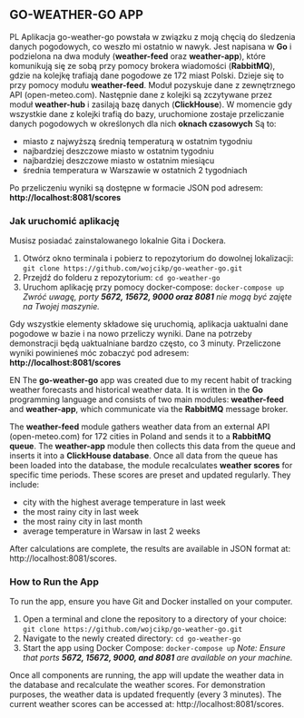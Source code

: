 ## GO-WEATHER-GO APP

PL
Aplikacja go-weather-go powstała w związku z moją chęcią do śledzenia danych pogodowych, co weszło mi ostatnio w nawyk. 
Jest napisana w **Go** i podzielona na dwa moduły (**weather-feed** oraz **weather-app**), które komunikują się ze sobą przy pomocy brokera wiadomości (**RabbitMQ**), gdzie na kolejkę trafiają dane pogodowe ze 172 miast Polski. Dzieje się to przy pomocy modułu **weather-feed**. Moduł pozyskuje dane z zewnętrznego API (open-meteo.com). Następnie dane z kolejki są zczytywane przez moduł **weather-hub** i zasilają bazę danych (**ClickHouse**). W momencie gdy wszystkie dane z kolejki trafią do bazy, uruchomione zostaje przeliczanie danych pogodowych w określonych dla nich **oknach czasowych** Są to:
 - miasto z najwyższą średnią temperaturą w ostatnim tygodniu
 - najbardziej deszczowe miasto w ostatnim tygodniu
 - najbardziej deszczowe miasto w ostatnim miesiącu
 - średnia temperatura w Warszawie w ostatnich 2 tygodniach

Po przeliczeniu wyniki są dostępne w formacie JSON pod adresem: **http://localhost:8081/scores**

### Jak uruchomić aplikację
Musisz posiadać zainstalowanego lokalnie Gita i Dockera. 
1. Otwórz okno terminala i pobierz to repozytorium do dowolnej lokalizacji: 
`git clone https://github.com/wojcikp/go-weather-go.git`
2. Przejdź do folderu z repozytorium: `cd go-weather-go`
3. Uruchom aplikację przy pomocy docker-compose: `docker-compose up`
*Zwróć uwagę, porty **5672, 15672, 9000 oraz 8081** nie mogą być zajęte na Twojej maszynie.*

Gdy wszystkie elementy składowe się uruchomią, aplikacja uaktualni dane pogodowe w bazie i na nowo przeliczy wyniki. Dane na potrzeby demonstracji będą uaktualniane bardzo często, co 3 minuty. Przeliczone wyniki powinieneś móc zobaczyć pod adresem: **http://localhost:8081/scores**
<br>

EN
The **go-weather-go** app was created due to my recent habit of tracking weather forecasts and historical weather data. It is written in the **Go** programming language and consists of two main modules: **weather-feed** and **weather-app**, which communicate via the **RabbitMQ** message broker.

The **weather-feed** module gathers weather data from an external API (open-meteo.com) for 172 cities in Poland and sends it to a **RabbitMQ queue**. The **weather-app** module then collects this data from the queue and inserts it into a **ClickHouse database**. Once all data from the queue has been loaded into the database, the module recalculates **weather scores** for specific time periods. These scores are preset and updated regularly. They include:
- city with the highest average temperature in last week
- the most rainy city in last week
- the most rainy city in last month
- average temperature in Warsaw in last 2 weeks

After calculations are complete, the results are available in JSON format at: http://localhost:8081/scores.
### How to Run the App
To run the app, ensure you have Git and Docker installed on your computer.
1. Open a terminal and clone the repository to a directory of your choice:
`git clone https://github.com/wojcikp/go-weather-go.git`
2. Navigate to the newly created directory: `cd go-weather-go`
3. Start the app using Docker Compose: `docker-compose up`
*Note: Ensure that ports **5672, 15672, 9000, and 8081** are available on your machine.*

Once all components are running, the app will update the weather data in the database and recalculate the weather scores. For demonstration purposes, the weather data is updated frequently (every 3 minutes). The current weather scores can be accessed at: http://localhost:8081/scores.